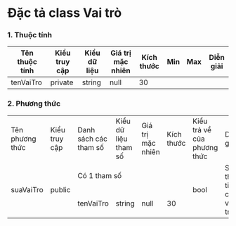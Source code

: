 # Đặc tả class Vai trò

### 1. Thuộc tính 
| Tên thuộc tính | Kiểu truy cập | Kiểu dữ liệu | Giá trị mặc nhiên | Kích thước| Min | Max | Diễn giải |
|---|---|---|---|---|---|---|---|
| tenVaiTro | private | string | null | 30|  |  |   |

### 2. Phương thức

<table>
    <tr>
        <td>Tên phương thức</td>
        <td>Kiểu truy cập</td>
        <td>Danh sách các tham số</td>
        <td>Kiểu dữ liệu tham số</td>
        <td>Giá trị mặc nhiên</td>
        <td>Kích thước</td>
        <td>Kiểu trả về của phương thức</td>
        <td>Diễn giải</td>
    </tr>
    <!-- ---------------------suaVaiTro--------------- -->
    <tr>
      <td rowspan="2">suaVaiTro</td>
      <td rowspan="2">public</td>
      <td colspan="4">Có 1 tham số</td>
      <td rowspan="2">bool</td>
      <td rowspan="2">Sửa thông tin của 1 vai trò</td>
    </tr>
    <tr>
      <td>tenVaiTro</td>
      <td>string</td>
      <td>null</td>
      <td>30</td>
    </tr>
</table>


  
